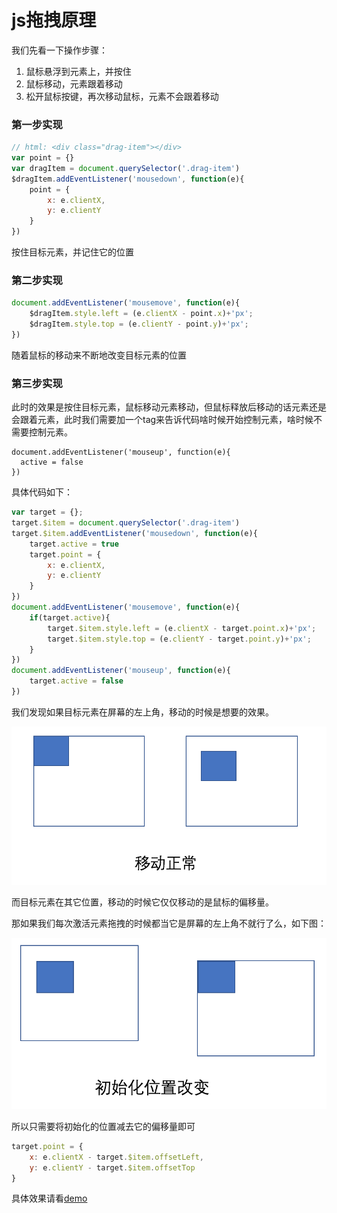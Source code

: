 # js拖拽原理

我们先看一下操作步骤：

1. 鼠标悬浮到元素上，并按住
2. 鼠标移动，元素跟着移动
3. 松开鼠标按键，再次移动鼠标，元素不会跟着移动

### 第一步实现

```javascript
// html: <div class="drag-item"></div>
var point = {}
var dragItem = document.querySelector('.drag-item')
$dragItem.addEventListener('mousedown', function(e){
  	point = {
  		x: e.clientX,
    	y: e.clientY
  	}
})
```

按住目标元素，并记住它的位置

### 第二步实现

```javascript
document.addEventListener('mousemove', function(e){
    $dragItem.style.left = (e.clientX - point.x)+'px';
    $dragItem.style.top = (e.clientY - point.y)+'px';
})
```

随着鼠标的移动来不断地改变目标元素的位置

### 第三步实现

此时的效果是按住目标元素，鼠标移动元素移动，但鼠标释放后移动的话元素还是会跟着元素，此时我们需要加一个tag来告诉代码啥时候开始控制元素，啥时候不需要控制元素。

```
document.addEventListener('mouseup', function(e){
  active = false
})
```

具体代码如下：

```javascript
var target = {};
target.$item = document.querySelector('.drag-item')
target.$item.addEventListener('mousedown', function(e){
    target.active = true
  	target.point = {
  		x: e.clientX,
    	y: e.clientY
  	}
})
document.addEventListener('mousemove', function(e){
    if(target.active){
        target.$item.style.left = (e.clientX - target.point.x)+'px';
        target.$item.style.top = (e.clientY - target.point.y)+'px';  
    }
})
document.addEventListener('mouseup', function(e){
    target.active = false
})
```

我们发现如果目标元素在屏幕的左上角，移动的时候是想要的效果。

![](./1.png)

而目标元素在其它位置，移动的时候它仅仅移动的是鼠标的偏移量。

那如果我们每次激活元素拖拽的时候都当它是屏幕的左上角不就行了么，如下图：

![](./2.png)

所以只需要将初始化的位置减去它的偏移量即可

```javascript
target.point = {
	x: e.clientX - target.$item.offsetLeft,
	y: e.clientY - target.$item.offsetTop
}
```

具体效果请看[demo](http://little-white.github.io/src/index.html)

